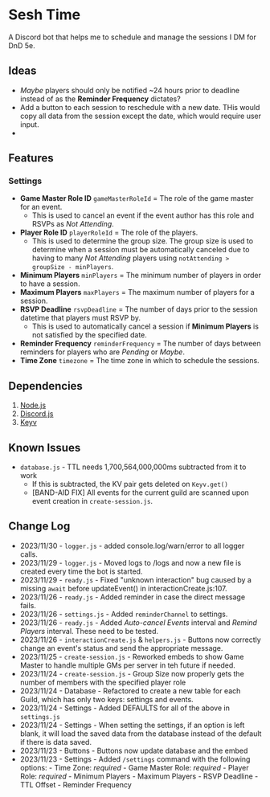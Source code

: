 # Sesh Time
A Discord bot that helps me to schedule and manage the sessions I DM for DnD 5e.

## Ideas
- *Maybe* players should only be notified ~24 hours prior to deadline instead of as the **Reminder Frequency** dictates?
- Add a button to each session to reschedule with a new date. THis would copy all data from the session except the date, which would require user input.
- 

## Features

### Settings
- **Game Master Role ID** `gameMasterRoleId` = The role of the game master for an event. 
    - This is used to cancel an event if the event author has this role and RSVPs as *Not Attending*.
- **Player Role ID** `playerRoleId` = The role of the players.
    - This is used to determine the group size. The group size is used to determine when a session must be automatically canceled due to having to many *Not Attending* players using `notAttending > groupSize - minPlayers`.
- **Minimum Players** `minPlayers` = The minimum number of players in order to have a session.
- **Maximum Players** `maxPlayers` = The maximum number of players for a session.
- **RSVP Deadline** `rsvpDeadline` = The number of days prior to the session datetime that players must RSVP by.
    - This is used to automatically cancel a session if **Minimum Players** is not satisfied by the specified date.
- **Reminder Frequency** `reminderFrequency` = The number of days between reminders for players who are *Pending* or *Maybe*.
- **Time Zone** `timezone` = The time zone in which to schedule the sessions.

## Dependencies
1. [Node.js](https://nodejs.org/en/)
2. [Discord.js](https://discord.js.org/#/)
3. [Keyv](https://keyv.org/)

## Known Issues
- `database.js` - TTL needs 1,700,564,000,000ms subtracted from it to work
    - If this is subtracted, the KV pair gets deleted on `Keyv.get()`
    - [BAND-AID FIX] All events for the current guild are scanned upon event creation in `create-session.js`.

## Change Log
- 2023/11/30 - `logger.js` - added console.log/warn/error to all logger calls.
- 2023/11/29 - `logger.js` - Moved logs to /logs and now a new file is created every time the bot is started.
- 2023/11/29 - `ready.js` - Fixed "unknown interaction" bug caused by a missing `await` before updateEvent() in interactionCreate.js:107.
- 2023/11/26 - `ready.js` - Added reminder in case the direct message fails.
- 2023/11/26 - `settings.js` - Added `reminderChannel` to settings.
- 2023/11/26 - `ready.js` - Added *Auto-cancel Events* interval and *Remind Players* interval. These need to be tested.
- 2023/11/26 - `interactionCreate.js` & `helpers.js` - Buttons now correctly change an event's status and send the appropriate message.
- 2023/11/25 - `create-session.js` - Reworked embeds to show Game Master to handle multiple GMs per server in teh future if needed.
- 2023/11/24 - `create-session.js` - Group Size now properly gets the number of members with the specified player role
- 2023/11/24 - Database - Refactored to create a new table for each Guild, which has only two keys: settings and events.
- 2023/11/24 - Settings - Added DEFAULTS for all of the above in `settings.js`
- 2023/11/24 - Settings - When setting the settings, if an option is left blank, it will load the saved data from the database instead of the default if there is data saved.
- 2023/11/23 - Buttons - Buttons now update database and the embed
- 2023/11/23 - Settings - Added `/settings` command with the following options:
        - Time Zone: *required*
        - Game Master Role: *required*
        - Player Role: *required*
        - Minimum Players
        - Maximum Players
        - RSVP Deadline
        - TTL Offset
        - Reminder Frequency